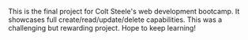 This is the final project for Colt Steele's web development bootcamp. It showcases full create/read/update/delete capabilities. This was a challenging but rewarding project. Hope to keep learning!
